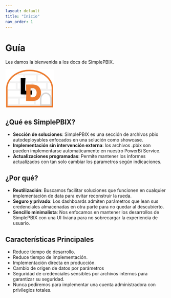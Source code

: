 ```yaml
---
layout: default
title: "Inicio"
nav_order: 1
---
```

# Guía 
Les damos la bienvenida a los docs de SimplePBIX.

[<img src="assets/images/a.png" width="30%"/>](assets/images/Ladataweb-rectangle.png)

## ¿Qué es SimplePBIX?
- **Sección de soluciones**: SimplePBIX es una sección de archivos pbix autodeployables enfocados en una solución como showcase.
- **Implementación sin intervención externa​**: los archivos .pbix son pueden implementarse automaticamente en nuestro PowerBi Service.​
- **Actualizaciones programadas​**: Permite mantener los informes actualizados con tan solo cambiar los parametros según indicaciones​.

## ¿Por qué?
- **Reutilización**: Buscamos facilitar soluciones que funcionen en cualquier implementación de data para evitar reconstruir la rueda.​
- ​**Seguro y privado​**: Los dashboards admiten parámetros que lean sus credenciales almacenadas en otra parte para no quedar al descubierto.​
- **Sencillo minimalista​**: Nos enfocamos en mantener los desarrollos de SimplePBIX con una UI liviana para no sobrecargar la experiencia de usuario.​

## Características Principales
- Reduce tiempo de desarrollo.
- Reduce tiempo de implementación.
- Implementación directa en producción.​
- Cambio de origen de datos por parámetros
- Seguridad de credenciales sensibles por archivos internos para garantizar su seguridad.
- Nunca pediremos para implementar una cuenta administradora con privilegios totales.​